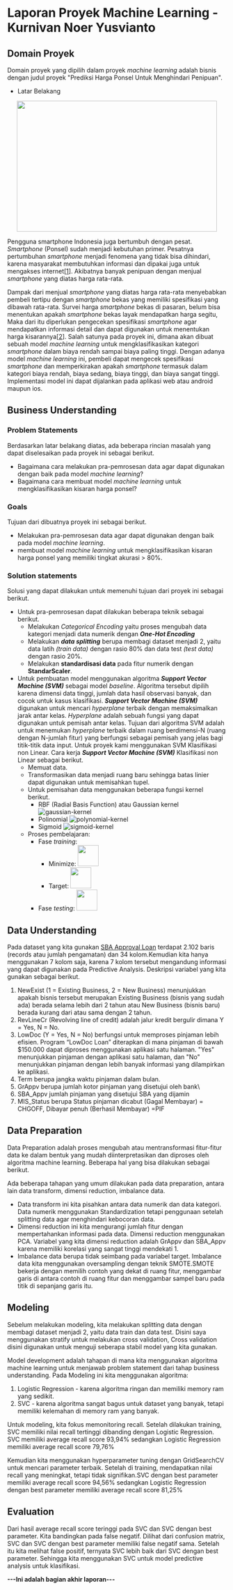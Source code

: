# Laporan Proyek Machine Learning - Kurnivan Noer Yusvianto

## Domain Proyek
Domain proyek yang dipilih dalam proyek _machine learning_ adalah bisnis dengan judul proyek "Prediksi Harga Ponsel Untuk Menghindari Penipuan".

- Latar Belakang

<p align="center">
  <img width="460" height="300" src="https://user-images.githubusercontent.com/72246401/137119365-bb1eebe2-6f00-4cea-a183-0f25567cc7ce.png">
</p>

Pengguna smartphone Indonesia juga bertumbuh dengan pesat. _Smartphone_ (Ponsel) sudah menjadi kebutuhan primer. Pesatnya pertumbuhan _smartphone_ menjadi fenomena yang tidak bisa dihindari, karena masyarakat membutuhkan informasi dan dipakai juga untuk mengakses internet[[1](https://techno.okezone.com/read/2014/05/13/57/984293/di-indonesia-smartphone-sudah-menjadi-kebutuhan-utama)]. Akibatnya banyak penipuan dengan menjual _smartphone_ yang diatas harga rata-rata.

Dampak dari menjual _smartphone_ yang diatas harga rata-rata menyebabkan pembeli tertipu dengan _smartphone_ bekas yang memiliki spesifikasi yang dibawah rata-rata. Survei harga _smartphone_ bekas di pasaran, belum bisa menentukan apakah _smartphone_ bekas layak mendapatkan harga segitu, Maka dari itu diperlukan pengecekan spesifikasi _smartphone_ agar mendapatkan informasi detail dan dapat digunakan untuk menentukan harga kisarannya[[2](https://review.bukalapak.com/gadget/7-hal-yang-harus-diperhatikan-sebelum-membeli-smartphone-bekas-2292)]. Salah satunya pada proyek ini, dimana akan dibuat sebuah model _machine learning_ untuk mengklasifikasikan kategori _smartphone_ dalam biaya rendah sampai biaya paling tinggi. Dengan adanya model _machine learning_ ini, pembeli dapat mengecek spesifikasi _smartphone_ dan memperkirakan apakah _smartphone_ termasuk dalam kategori biaya rendah, biaya sedang, biaya tinggi, dan biaya sangat tinggi. Implementasi model ini dapat dijalankan pada aplikasi web atau android maupun ios.

## Business Understanding

### Problem Statements
Berdasarkan latar belakang diatas, ada beberapa rincian masalah yang dapat diselesaikan pada proyek ini sebagai berikut.
- Bagaimana cara  melakukan pra-pemrosesan data agar dapat digunakan dengan baik pada model _machine learning_?
- Bagaimana cara membuat model _machine learning_ untuk mengklasifikasikan kisaran harga ponsel?

### Goals
Tujuan dari dibuatnya proyek ini sebagai berikut.
- Melakukan pra-pemrosesan data agar dapat digunakan dengan baik pada model _machine learning_.
- membuat model _machine learning_ untuk mengklasifikasikan kisaran harga ponsel yang memiliki tingkat akurasi > 80%.

### Solution statements
Solusi yang dapat dilakukan untuk memenuhi tujuan dari proyek ini sebagai berikut.
- Untuk pra-pemrosesan dapat dilakukan beberapa teknik sebagai berikut.
    - Melakukan _Categorical Encoding_ yaitu proses mengubah data kategori menjadi data numerik dengan **_One-Hot Encoding_**
    - Melakukan **_data splitting_** berupa membagi dataset menjadi 2, yaitu data latih _(train data)_ dengan rasio 80% dan data test _(test data)_ dengan rasio 20%.
    - Melakukan **standardisasi data** pada fitur numerik dengan **StandarScaler**.
- Untuk pembuatan model menggunakan algoritma **_Support Vector Machine (SVM)_** sebagai model _baseline_. Algoritma tersebut dipilih karena dimensi data tinggi, jumlah data hasil observasi banyak, dan cocok untuk kasus klasifikasi. **_Support Vector Machine (SVM)_** digunakan untuk mencari _hyperplane_ terbaik dengan memaksimalkan jarak antar kelas. _Hyperplane_ adalah sebuah fungsi yang dapat digunakan untuk pemisah antar kelas. Tujuan dari algoritma SVM adalah untuk menemukan _hyperplane_ terbaik dalam ruang berdimensi-N (ruang dengan N-jumlah fitur) yang berfungsi sebagai pemisah yang jelas bagi titik-titik data input. Untuk proyek kami menggunakan SVM Klasifikasi non Linear. Cara kerja **_Support Vector Machine (SVM)_** Klasifikasi non Linear sebagai berikut.
    - Memuat data.
    - Transformasikan data menjadi ruang baru sehingga batas linier dapat digunakan untuk memisahkan tupel.
    - Untuk pemisahan data menggunakan beberapa fungsi kernel berikut.
        - RBF (Radial Basis Function) atau Gaussian kernel
        ![gaussian-kernel](https://user-images.githubusercontent.com/72246401/137120936-2bec6b2b-0df2-4a3b-a94b-e95a7c93560b.png)
        - Polinomial
        ![polynomial-kernel](https://user-images.githubusercontent.com/72246401/137120934-9b86cf3e-ec68-4b4b-affd-52674ab3031d.png)
        - Sigmoid
        ![sigmoid-kernel](https://user-images.githubusercontent.com/72246401/137120935-4c1b263b-69f7-4709-9708-2283a2b3a833.png)
    - Proses pembelajaran:
        - Fase _training_:
            - Minimize: <img src="https://user-images.githubusercontent.com/72246401/137123514-dc434933-7f57-4f2f-87c4-d696478111ab.png" width="48">
            - Target: <img src="https://user-images.githubusercontent.com/72246401/137123516-74d6939e-37fb-486a-83c5-c284eb1e49f2.png" width="48">
        - Fase _testing_: <img src="https://user-images.githubusercontent.com/72246401/137123510-107b5ee1-a0ef-4a64-a420-457a7c4c504a.png" width="48">
        

## Data Understanding
Pada dataset yang kita gunakan [SBA Approval Loan](https://raw.githubusercontent.com/kurnivan-ny/predictive.analysis.io/main/small_business_loan_approval.csv) terdapat 2.102 baris (records atau jumlah pengamatan) dan 34 kolom.Kemudian kita hanya menggunakan 7 kolom saja, karena 7 kolom tersebut mengandung informasi yang dapat digunakan pada Predictive Analysis. Deskripsi variabel yang kita gunakan sebagai berikut.
1. NewExist (1 = Existing Business, 2 = New Business) menunjukkan apakah bisnis tersebut merupakan Existing Business (bisnis yang sudah ada) berada selama lebih dari 2 tahun atau New Business (bisnis baru) berada kurang dari atau sama dengan 2 tahun.
2. RevLineCr (Revolving line of credit) adalah jalur kredit bergulir dimana Y = Yes, N = No.
3. LowDoc (Y = Yes, N = No) berfungsi untuk memproses pinjaman lebih efisien. Program “LowDoc Loan” diterapkan di mana pinjaman di bawah $150.000 dapat diproses menggunakan aplikasi satu halaman. "Yes" menunjukkan pinjaman dengan aplikasi satu halaman, dan "No" menunjukkan pinjaman dengan lebih banyak informasi yang dilampirkan ke aplikasi.
4. Term berupa jangka waktu pinjaman dalam bulan.
5. GrAppv berupa jumlah kotor pinjaman yang disetujui oleh bank\
6. SBA_Appv jumlah pinjaman yang disetujui SBA yang dijamin
7. MIS_Status berupa Status pinjaman dicabut (Gagal Membayar) = CHGOFF, Dibayar penuh (Berhasil Membayar) =PIF

## Data Preparation
Data Preparation adalah proses mengubah atau mentransformasi fitur-fitur data ke dalam bentuk yang mudah diinterpretasikan dan diproses oleh algoritma machine learning. Beberapa hal yang bisa dilakukan sebagai berikut.

Ada beberapa tahapan yang umum dilakukan pada data preparation, antara lain data transform, dimensi reduction, imbalance data.
- Data transform ini kita pisahkan antara data numerik dan data kategori. Data numerik menggunakan Standardization tetapi penggunaan setelah splitting data agar menghindari kebocoran data.
- Dimensi reduction ini kita mengurangi jumlah fitur dengan mempertahankan informasi pada data. Dimensi reduction menggunakan PCA. Variabel yang kita dimensi reduction adalah GrAppv dan SBA_Appv karena memiliki korelasi yang sangat tinggi mendekati 1.
- Imbalance data berupa tidak seimbang pada variabel target. Imbalance data kita menggunakan oversampling dengan teknik SMOTE.SMOTE bekerja dengan memilih contoh yang dekat di 
ruang fitur, menggambar garis di antara contoh di ruang fitur dan 
menggambar sampel baru pada titik di sepanjang garis itu.

## Modeling
Sebelum melakukan modeling, kita melakukan splitting data dengan membagi dataset menjadi 2, yaitu data train dan data test. Disini saya menggunakan stratify untuk melakukan cross validation, Cross validation disini digunakan untuk menguji seberapa stabil model yang kita gunakan.

Model development adalah tahapan di mana kita menggunakan algoritma machine learning untuk menjawab problem statement dari tahap business understanding. Pada Modeling ini kita menggunakan algoritma:

1. Logistic Regression - karena algoritma ringan dan memiliki memory ram yang sedikit.
2. SVC - karena algoritma sangat bagus untuk dataset yang banyak, tetapi memiliki kelemahan di memory ram yang banyak.

Untuk modeling, kita fokus memonitoring recall. Setelah dilakukan training, SVC memiliki nilai recall tertinggi dibanding dengan Logistic Regression. SVC memiliki average recall score 93,94% sedangkan Logistic Regression memiliki average recall score 79,76%

Kemudian kita menggunakan hyperparameter tuning dengan GridSearchCV untuk mencari parameter terbaik. Setelah di training, mendapatkan nilai recall yang meningkat, tetapi tidak signifikan.SVC dengan best parameter memiliki average recall score 94,56% sedangkan Logistic Regression dengan best parameter memiliki average recall score 81,25%

## Evaluation
Dari hasil average recall score teringgi pada SVC dan SVC dengan best parameter. Kita bandingkan pada false negatif.
Dilihat dari confusion matrix, SVC dan SVC dengan best parameter memiliki false negatif sama. Setelah itu kita melihat false positif, ternyata SVC lebih baik dari SVC dengan best parameter.
Sehingga kita menggunakan SVC untuk model predictive analysis untuk klasifikasi.


**---Ini adalah bagian akhir laporan---**
